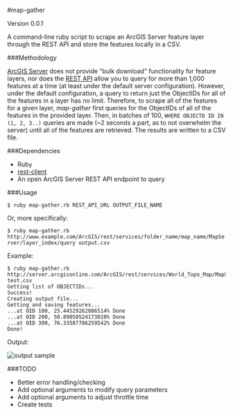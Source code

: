 #map-gather

Version 0.0.1

A command-line ruby script to scrape an ArcGIS Server feature layer through 
the REST API and store the features locally in a CSV.

###Methodology

[ArcGIS Server](http://www.esri.com/software/arcgis/arcgisserver) does not 
provide "bulk download" functionality for feature layers, nor does the 
[REST API](http://help.arcgis.com/en/arcgisserver/10.0/apis/rest/) allow you to 
query for more than 1,000 features at a time (at least under the default
server configuration). However, under the default configuration, a query
to return just the ObjectIDs for all of the features in a layer has no limit. 
Therefore, to scrape all of the features for a given layer, *map-gather* first
queries for the ObjectIDs of all of the features in the provided layer. 
Then, in batches of 100, `WHERE OBJECTD ID IN (1, 2, 3..)` queries are
made (~2 seconds a part, as to not overwhelm the server) until 
all of the features are retrieved. The results are written to a CSV file.

###Dependencies

- Ruby
- [rest-client](https://github.com/archiloque/rest-client)
- An open ArcGIS Server REST API endpoint to query

###Usage

`$ ruby map-gather.rb REST_API_URL OUTPUT_FILE_NAME`

Or, more specifically:

`$ ruby map-gather.rb http://www.example.com/ArcGIS/rest/services/folder_name/map_name/MapServer/layer_index/query output.csv`

Example:

    $ ruby map-gather.rb http://server.arcgisonline.com/ArcGIS/rest/services/World_Topo_Map/MapServer/6/query test.csv
    Getting list of OBJECTIDs...
    Success!
    Creating output file...
    Getting and saving features...
    ...at OID 100, 25.44529262086514% Done
    ...at OID 200, 50.89058524173028% Done
    ...at OID 300, 76.33587786259542% Done
    Done!

Output:

![output sample](http://raw.github.com/caseypt/map-gather/results.png "Output Sample")

###TODO

- Better error handling/checking
- Add optional arguments to modify query parameters
- Add optional arguments to adjust throttle time
- Create tests